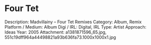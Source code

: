 # Four Tet

Description: Madvillainy – Four Tet Remixes
Category: Album, Remix
Platform / Medium: Album
Digi / IRL: Digital, IRL
Type: Artist
Approach: Ideas
Year: 2005
Attachment: a1381871596_65.jpg, 551c19dff964a44498821a93b636fa73.1000x1000x1.jpg